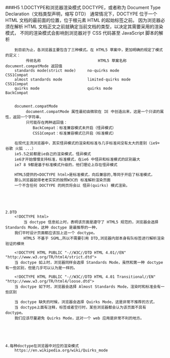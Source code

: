 ###H5
	1.DOCTYPE和浏览器渲染模式
		DOCTYPE，或者称为 Document Type Declaration（文档类型声明，缩写 DTD）
		通常情况下，DOCTYPE 位于一个 HTML 文档的最前面的位置，位于根元素 HTML 的起始标签之前。
		因为浏览器必须在解析 HTML 文档正文之前就确定当前文档的类型，以决定其需要采用的渲染模式，
		不同的渲染模式会影响到浏览器对于 CSS 代码甚至 JavaScript 脚本的解析
		
		
		到目前为止，各浏览器主要包含了三种模式。在 HTML5 草案中，更加明确的规定了模式的定义：
		  	 传统名称	    				  HTML5 草案名称			document.compatMode 返回值
		standards mode(strict mode) 	no-quirks mode				CSS1Compat
		almost standards mode			limited-quirks mode			CSS1Compat
		quirks mode						quirks mode					BackCompat
	
	
		document.compatMode
			 document.compatMode 属性最初由微软在 IE 中创造出来，这是一个只读的属性，返回一个字符串，
			 只可能存在两种返回值：
				BackCompat：标准兼容模式未开启（怪异模式）
				CSS1Compat：标准兼容模式已开启（标准模式）
	
		在现代主流浏览器中，其实怪异模式的渲染和标准与几乎标准间没有太大的差别（ie9+ 谷歌 火狐 ...）
	    ie5.5之前都是ie自己的渲染模式，怪异模式
	    ie6才开始慢慢支持标准，标准模式，在ie6 中怪异和标准模式的区别最大
	    ie7 8 9都是基于标准模式升级的，他们理论上存在怪异模式
	
		HTML5提供的<DOCTYPE html>是标准模式，向后兼容的,等同于开启了标准模式，
		那么浏览器就得老老实实的按照W3C的 标准解析渲染页面
		一个不含任何 DOCTYPE 的网页将会以 怪异(quirks) 模式渲染。
		
		
		
		
		
	2.DTD
		<!DOCTYPE html>
			当 doctype 信息如上时，表明该页面是遵守了 HTML5 规范的，浏览器会选择 Standards Mode，这种 doctype 是最推荐的一种，
		我们平时设计页面都应该加上这一个 doctype。
			HTML5 不基于 SGML,所以不需要引用 DTD,浏览器内部本身有队标签进行解析渲染验证的模块
		
		<!DOCTYPE HTML PUBLIC "-//W3C//DTD HTML 4.01//EN" "http://www.w3.org/TR/html4/strict.dtd">
		当 doctype 如上时，浏览器同样会选择 Standards Mode，虽然和第一种 doctype 有一些区别，但是几乎可以认为是一样的。

		<!DOCTYPE HTML PUBLIC "-//W3C//DTD HTML 4.01 Transitional//EN" "http://www.w3.org/TR/html4/loose.dtd">
		当 doctype 如下时，浏览器会选择 Almost Standards Mode，渲染时和标准会有一些区别

		当 doctype 缺失的时候，浏览器会选择 Quirks Mode，这是非常不推荐的方式，
		当 doctype上面有注释，标签或者空行时，某些浏览器都会认为该页面不具有doctype。
		我们应该尽量避免 Quirks Mode，这对一个 web 应用是非常不利的地方。
		
	
	
	  
		 
	4.每种doctype在浏览器中对应的渲染模式
		https://en.wikipedia.org/wiki/Quirks_mode
				
				
	
	